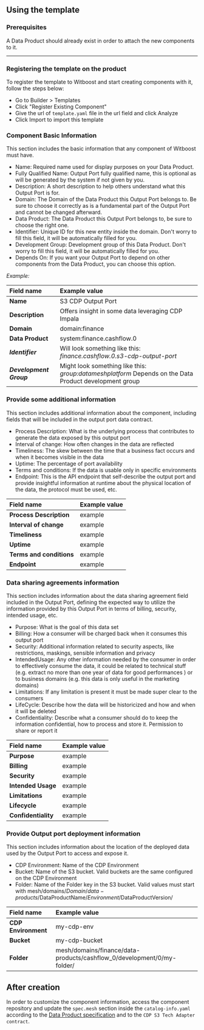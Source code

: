 ## Using the template

### Prerequisites

A Data Product should already exist in order to attach the new components to it.

---

### Registering the template on the product

To register the template to Witboost and start creating components with it, follow the steps below:

- Go to Builder > Templates
- Click "Register Existing Component"
- Give the url of `template.yaml` file in the url field and click Analyze
- Click Import to import this template

### Component Basic Information

This section includes the basic information that any component of Witboost must have.

- Name: Required name used for display purposes on your Data Product.
- Fully Qualified Name: Output Port fully qualified name, this is optional as will be generated by the system if not given by you.
- Description: A short description to help others understand what this Output Port is for.
- Domain: The Domain of the Data Product this Output Port belongs to. Be sure to choose it correctly as is a fundamental part of the Output Port and cannot be changed afterward.
- Data Product: The Data Product this Output Port belongs to, be sure to choose the right one.
- Identifier: Unique ID for this new entity inside the domain. Don't worry to fill this field, it will be automatically filled for you.
- Development Group: Development group of this Data Product. Don't worry to fill this field, it will be automatically filled for you.
- Depends On: If you want your Output Port to depend on other components from the Data Product, you can choose this option.

*Example:*

| Field name              | Example value                                                                                          |
|:------------------------|:-------------------------------------------------------------------------------------------------------|
| **Name**                | S3 CDP Output Port                                                                                     |
| **Description**         | Offers insight in some data leveraging CDP Impala                                                      |
| **Domain**              | domain:finance                                                                                         |
| **Data Product**        | system:finance.cashflow.0                                                                              |
| ***Identifier***        | Will look something like this: *finance.cashflow.0.s3-cdp-output-port*                                 |
| ***Development Group*** | Might look something like this: *group:datameshplatform* Depends on the Data Product development group |

### Provide some additional information

This section includes additional information about the component, including fields that will be included in the output port data contract.

- Process Description: What is the underlying process that contributes to generate the data exposed by this output port
- Interval of change: How often changes in the data are reflected
- Timeliness: The skew between the time that a business fact occurs and when it becomes visible in the data
- Uptime: The percentage of port availability
- Terms and conditions: If the data is usable only in specific environments
- Endpoint: This is the API endpoint that self-describe the output port and provide insightful information at runtime about the physical location of the data, the protocol must be used, etc.

| Field name               | Example value |
|:-------------------------|:--------------|
| **Process Description**  | example       |
| **Interval of change**   | example       |
| **Timeliness**           | example       |
| **Uptime**               | example       |
| **Terms and conditions** | example       |
| **Endpoint**             | example       |

### Data sharing agreements information

This section includes information about the data sharing agreement field included in the Output Port, defining the expected way to utilize the information provided by this Output Port in terms of billing, security, intended usage, etc.

- Purpose: What is the goal of this data set
- Billing: How a consumer will be charged back when it consumes this output port
- Security: Additional information related to security aspects, like restrictions, maskings, sensible information and privacy
- IntendedUsage: Any other information needed by the consumer in order to effectively consume the data, it could be related to technical stuff (e.g. extract no more than one year of data for good performances ) or to business domains (e.g. this data is only useful in the marketing domains)
- Limitations: If any limitation is present it must be made super clear to the consumers
- LifeCycle: Describe how the data will be historicized and how and when it will be deleted
- Confidentiality: Describe what a consumer should do to keep the information confidential, how to process and store it. Permission to share or report it

| Field name          | Example value |
|:--------------------|:--------------|
| **Purpose**         | example       |
| **Billing**         | example       |
| **Security**        | example       |
| **Intended Usage**  | example       |
| **Limitations**     | example       |
| **Lifecycle**       | example       |
| **Confidentiality** | example       |

### Provide Output port deployment information

This section includes information about the location of the deployed data used by the Output Port to access and expose it.

- CDP Environment: Name of the CDP Environment
- Bucket: Name of the S3 bucket. Valid buckets are the same configured on the CDP Environment
- Folder: Name of the Folder key in the S3 bucket. Valid values must start with mesh/domains/$Domain/data-products/$DataProductName/$Environment/$DataProductVersion/

| Field name          | Example value                                                          |
|:--------------------|:-----------------------------------------------------------------------|
| **CDP Environment** | my-cdp-env                                                             |
| **Bucket**          | my-cdp-bucket                                                          |
| **Folder**          | mesh/domains/finance/data-products/cashflow_0/development/0/my-folder/ |

## After creation

In order to customize the component information, access the component repository and update the `spec.mesh` section inside the `catalog-info.yaml` according to the [Data Product specification](https://github.com/agile-lab-dev/Data-Product-Specification) and to the `CDP S3 Tech Adapter contract`.